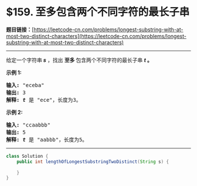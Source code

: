 # $159. 至多包含两个不同字符的最长子串

**题目链接：**[https://leetcode-cn.com/problems/longest-substring-with-at-most-two-distinct-characters](https://leetcode-cn.com/problems/longest-substring-with-at-most-two-distinct-characters)

---

<div class="content__1Y2H">
 <div class="notranslate">
  <p>给定一个字符串<strong><em> s</em></strong> ，找出&nbsp;<strong>至多&nbsp;</strong>包含两个不同字符的最长子串 <strong><em>t</em> 。</strong></p> 
  <p><strong>示例 1:</strong></p> 
  <pre class="language-text"><strong>输入:</strong> "eceba"
<strong>输出: </strong>3
<strong>解释: <em>t</em></strong> 是 "ece"，长度为3。
</pre> 
  <p><strong>示例 2:</strong></p> 
  <pre class="language-text"><strong>输入:</strong> "ccaabbb"
<strong>输出: </strong>5
<strong>解释: <em>t</em></strong><em> </em>是 "aabbb"，长度为5。
</pre> 
 </div>
</div>

---

```java
class Solution {
    public int lengthOfLongestSubstringTwoDistinct(String s) {
        
    }
}
```